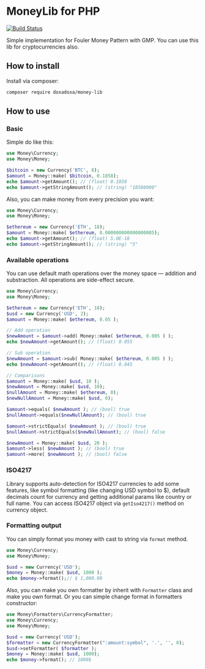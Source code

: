 # MoneyLib for PHP

[![Build Status](https://travis-ci.org/doxadoxa/money-lib.svg?branch=master)](https://travis-ci.org/doxadoxa/money-lib)

Simple implementation for Fouler Money Pattern with GMP. 
You can use this lib for cryptocurrencies also.

## How to install
Install via composer:
```bash
composer require doxadoxa/money-lib
```

## How to use
### Basic
Simple do like this:
```php
use Money\Currency;
use Money\Money;

$bitcoin = new Currency('BTC', 8);
$amount = Money::make( $bitcoin, 0.1858);
echo $amount->getAmount(); // (float) 0.1858
echo $amount->getStringAmount(); // (string) "18580000"
```

Also, you can make money from every precision you want:
```php
use Money\Currency;
use Money\Money;

$ethereum = new Currency('ETH', 18);
$amount = Money::make( $ethereum, 0.000000000000000005);
echo $amount->getAmount(); // (float) 5.0E-18
echo $amount->getStringAmount(); // (string) "5"
```

### Available operations
You can use default math operations over the money 
space — addition and substraction. All operations are side-effect secure.
```php
use Money\Currency;
use Money\Money;

$ethereum = new Currency('ETH', 18);
$usd = new Currency('USD', 2);
$amount = Money::make( $ethereum, 0.05 );

// Add operation
$newAmount = $amount->add( Money::make( $ethereum, 0.005 ) );
echo $newAmount->getAmount(); // (float) 0.055

// Sub operation
$newAmount = $amount->sub( Money::make( $ethereum, 0.005 ) );
echo $newAmount->getAmount(); // (float) 0.045

// Comparisons
$amount = Money::make( $usd, 10 );
$newAmount = Money::make( $usd, 10);
$nullAmount = Money::make( $ethereum, 0);
$newNullAmount = Money::make( $usd, 0);

$amount->equals( $newAmount ); // (bool) true
$nullAmount->equals($newNullAmount); // (bool) true

$amount->strictEquals( $newAmount ); // (bool) true
$nullAmount->strictEquals($newNullAmount); // (bool) false

$newAmount = Money::make( $usd, 20 );
$amount->less( $newAmount ); // (bool) true
$amount->more( $newAmount ); // (bool) false

```

### ISO4217
Library supports auto-detection for ISO4217 currencies to add some features, like symbol formatting
(like changing USD symbol to $), default decimals count for currency and getting additional params
like country or full name. You can access ISO4217 object via `getIso4217()` method on currency object.

### Formatting output
You can simply format you money with cast to string via `format` method.
```php
use Money\Currency;
use Money\Money;

$usd = new Currency('USD');
$money = Money::make( $usd, 1000 );
echo $money->format();// $ 1,000.00
```

Also, you can make you own formatter by inherit with `Formatter` class and make you own format. 
Or you can simple change format in formatters constructor:
```php
use Money\Formatters\CurrencyFormatter;
use Money\Currency;
use Money\Money;

$usd = new Currency('USD');
$formatter = new CurrencyFormatter(":amount:symbol", '.', '', 0);
$usd->setFormatter( $formatter );
$money = Money::make( $usd, 1000);
echo $money->format(); // 1000$
```